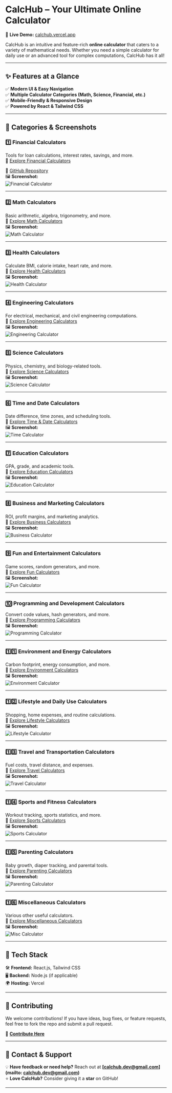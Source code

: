 # **CalcHub – Your Ultimate Online Calculator**

🚀 **Live Demo:** [calchub.vercel.app](https://calchub.vercel.app)

CalcHub is an intuitive and feature-rich **online calculator** that caters to a variety of mathematical needs. Whether you need a simple calculator for daily use or an advanced tool for complex computations, CalcHub has it all!

---

## **✨ Features at a Glance**
✅ **Modern UI & Easy Navigation**  
✅ **Multiple Calculator Categories (Math, Science, Financial, etc.)**  
✅ **Mobile-Friendly & Responsive Design**  
✅ **Powered by React & Tailwind CSS**  

---

## **📂 Categories & Screenshots**

### **1️⃣ Financial Calculators**  
Tools for loan calculations, interest rates, savings, and more.  
🔗 [Explore Financial Calculators](https://calchub.vercel.app/category/financial)

🔗 [GitHub Repository](https://github.com/calchub-dev/calchub-financial)  
🖼 **Screenshot:**  
![Financial Calculator](https://your-image-url.com/financial.png)  

---

### **2️⃣ Math Calculators**  
Basic arithmetic, algebra, trigonometry, and more.  
🔗 [Explore Math Calculators](https://calchub.vercel.app/category/math)  
🖼 **Screenshot:**  
![Math Calculator](https://your-image-url.com/math.png)  

---

### **3️⃣ Health Calculators**  
Calculate BMI, calorie intake, heart rate, and more.  
🔗 [Explore Health Calculators](https://calchub.vercel.app/category/health)  
🖼 **Screenshot:**  
![Health Calculator](https://your-image-url.com/health.png)  

---

### **4️⃣ Engineering Calculators**  
For electrical, mechanical, and civil engineering computations.  
🔗 [Explore Engineering Calculators](https://calchub.vercel.app/category/engineering)  
🖼 **Screenshot:**  
![Engineering Calculator](https://your-image-url.com/engineering.png)  

---

### **5️⃣ Science Calculators**  
Physics, chemistry, and biology-related tools.  
🔗 [Explore Science Calculators](https://calchub.vercel.app/category/science)  
🖼 **Screenshot:**  
![Science Calculator](https://your-image-url.com/science.png)  

---

### **6️⃣ Time and Date Calculators**  
Date difference, time zones, and scheduling tools.  
🔗 [Explore Time & Date Calculators](https://calchub.vercel.app/category/timedate)  
🖼 **Screenshot:**  
![Time Calculator](https://your-image-url.com/time.png)  

---

### **7️⃣ Education Calculators**  
GPA, grade, and academic tools.  
🔗 [Explore Education Calculators](https://calchub.vercel.app/category/education)  
🖼 **Screenshot:**  
![Education Calculator](https://your-image-url.com/education.png)  

---

### **8️⃣ Business and Marketing Calculators**  
ROI, profit margins, and marketing analytics.  
🔗 [Explore Business Calculators](https://calchub.vercel.app/category/businessMarketing)  
🖼 **Screenshot:**  
![Business Calculator](https://your-image-url.com/business.png)  

---

### **9️⃣ Fun and Entertainment Calculators**  
Game scores, random generators, and more.  
🔗 [Explore Fun Calculators](https://calchub.vercel.app/category/funEntertainment)  
🖼 **Screenshot:**  
![Fun Calculator](https://your-image-url.com/fun.png)  

---

### **🔟 Programming and Development Calculators**  
Convert code values, hash generators, and more.  
🔗 [Explore Programming Calculators](https://calchub.vercel.app/category/programmingDevelopment)  
🖼 **Screenshot:**  
![Programming Calculator](https://your-image-url.com/programming.png)  

---

### **1️⃣1️⃣ Environment and Energy Calculators**  
Carbon footprint, energy consumption, and more.  
🔗 [Explore Environment Calculators](https://calchub.vercel.app/category/environmentEnergy)  
🖼 **Screenshot:**  
![Environment Calculator](https://your-image-url.com/environment.png)  

---

### **1️⃣2️⃣ Lifestyle and Daily Use Calculators**  
Shopping, home expenses, and routine calculations.  
🔗 [Explore Lifestyle Calculators](https://calchub.vercel.app/category/lifestyleDaily)  
🖼 **Screenshot:**  
![Lifestyle Calculator](https://your-image-url.com/lifestyle.png)  

---

### **1️⃣3️⃣ Travel and Transportation Calculators**  
Fuel costs, travel distance, and expenses.  
🔗 [Explore Travel Calculators](https://calchub.vercel.app/category/travelTransportation)  
🖼 **Screenshot:**  
![Travel Calculator](https://your-image-url.com/travel.png)  

---

### **1️⃣4️⃣ Sports and Fitness Calculators**  
Workout tracking, sports statistics, and more.  
🔗 [Explore Sports Calculators](https://calchub.vercel.app/category/sportsFitness)  
🖼 **Screenshot:**  
![Sports Calculator](https://your-image-url.com/sports.png)  

---

### **1️⃣5️⃣ Parenting Calculators**  
Baby growth, diaper tracking, and parental tools.  
🔗 [Explore Parenting Calculators](https://calchub.vercel.app/category/parenting)  
🖼 **Screenshot:**  
![Parenting Calculator](https://your-image-url.com/parenting.png)  

---

### **1️⃣6️⃣ Miscellaneous Calculators**  
Various other useful calculators.  
🔗 [Explore Miscellaneous Calculators](https://calchub.vercel.app/category/miscellaneous)  
🖼 **Screenshot:**  
![Misc Calculator](https://your-image-url.com/misc.png)  

---

## **🚀 Tech Stack**
🛠 **Frontend:** React.js, Tailwind CSS  
🖥 **Backend:** Node.js (if applicable)  
🌍 **Hosting:** Vercel  

---

## **🤝 Contributing**
We welcome contributions! If you have ideas, bug fixes, or feature requests, feel free to fork the repo and submit a pull request.

🔗 **[Contribute Here](#)**

---

## **📩 Contact & Support**
💡 **Have feedback or need help?** Reach out at **[calchub.dev@gmail.com](mailto: calchub.dev@gmail.com)**  
⭐ **Love CalcHub?** Consider giving it a **star** on GitHub! 

---
